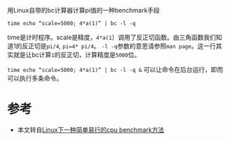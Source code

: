 用Linux自带的bc计算器计算pi值的一种benchmark手段

```
time echo “scale=5000; 4*a(1)” | bc -l -q
```

time是计时程序。scale是精度，`4*a(1`）调用了反正切函数。由三角函数我们知道1的反正切是`pi/4`, `pi=4* pi/4`。 `-l -q`参数的意思请参照`man page`。这一行其实就是让bc计算`1`的反正切，计算精度是`5000`位。

`time echo “scale=5000; 4*a(1)” | bc -l -q &` 可以让命令在后台运行，即而可以执行多条命令。

# 参考

* 本文转自[Linux下一种简单易行的cpu benchmark方法](http://www.cnblogs.com/Skyar/p/3397092.html)